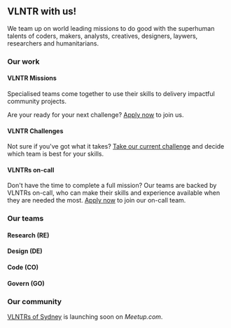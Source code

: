 ## VLNTR with us!

We team up on world leading missions to do good with the superhuman talents of coders, makers, analysts, creatives, designers, laywers, researchers and humanitarians.

### Our work

#### VLNTR Missions

Specialised teams come together to use their skills to delivery impactful community projects.

Are your ready for your next challenge? [Apply now](http://vlntr.org/apply) to join us.

#### VLNTR Challenges

Not sure if you've got what it takes? [Take our current challenge](http://vlntr.org/challenge) and decide which team is best for your skills.

#### VLNTRs on-call

Don't have the time to complete a full mission? Our teams are backed by VLNTRs on-call, who can make their skills and experience available when they are needed the most. [Apply now](http://vlntr.org/apply) to join our on-call team.

### Our teams

#### Research (RE)

#### Design (DE)

#### Code (CO)

#### Govern (GO)

### Our community

[VLNTRs of Sydney](http://meetup.com) is launching soon on _Meetup.com_.
